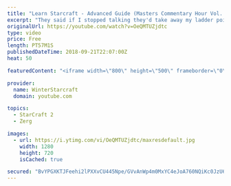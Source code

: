 ```yaml
---
title: "Learn Starcraft - Advanced Guide (Masters Commentary Hour Vol. 1)"
excerpt: "They said if I stopped talking they'd take away my ladder points. Next one I upload will have more terran/toss blame RNGesus."
originalUrl: https://youtube.com/watch?v=OeQMTUZjdtc
type: video
price: Free
length: PT57M1S
publishedDateTime: 2018-09-21T22:07:00Z
heat: 50

featuredContent: "<iframe width=\"800\" height=\"500\" frameborder=\"0\" src=\"https://www.youtube.com/embed/OeQMTUZjdtc\" allow=\"accelerometer; autoplay; encrypted-media; gyroscope; picture-in-picture\" allowfullscreen></iframe>"

provider:
  name: WinterStarcraft
  domain: youtube.com

topics:
  - StarCraft 2
  - Zerg

images:
  - url: https://i.ytimg.com/vi/OeQMTUZjdtc/maxresdefault.jpg
    width: 1280
    height: 720
    isCached: true

secured: "BvYPGXKTJFeehi2lPXXvCU445Npe/GVvAnWp4m0MxYC4eJoA760NQiKc0JzU6G3uyiyCserWeAht6JFAvFS37Bpu1BnNR3ghDtbYTHvz3NMo/VMJSOL64P/lA3A3d4Zt2VTnVFiWE6170iG49alXcCaC6ygXM+J0jXWYywVBqluLo3vpCCQezSt6/bGPxLBexRovxWWw9nc4gWZCFVANQweRMEDsroZMqkEcTAaCNOYKGJUOO94DwiJLlVEEQXy8hmMO7jE931J8RD/IeQgnsjTlltRy9DqtgtRpt96KVgcgjVo76lCoQRQKshOO/6WHRPRBNS1mrciD48j46naeNr6iSfgtDPP5IYVyOi04MpKuYWCeRAIY1yiumSWa6U8YZJ+xpeT6IKM5rxmt2qnQ7xU6S7WAGNQS5HKs5qT7kyM=;+3K4efNBefaheEQkh20hrg=="
---
```


